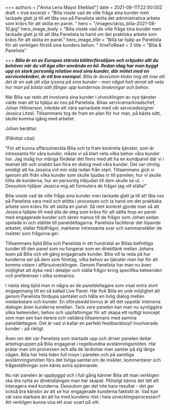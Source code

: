 +++
authors = ["Anna Lena Mayor Ekeblad"]
date = 2021-08-11T22:00:00Z
draft = true
excerpt = "Bilia visste vad de ville fråga sina kunder men tackade glatt ja till att låta oss på Panelista sköta det administrativa arbete som krävs för att sköta en panel. "
hero = "/images/skiss_bilia-2021-08-10.jpg"
hero_image_body = "Bilia visste vad de ville fråga sina kunder men tackade glatt ja till att låta Panelista ta hand om det praktiska arbete som krävs för att sköta en panel."
hero_image_title = "Bilia tar hjälp av Panelista för att verkligen förstå sina kunders behov. "
timeToRead = 3
title = "Bilia & Panelista"

+++
**_Bilia är en av Europas största bilåterförsäljare och erbjuder allt du behöver när du vill äga eller använda en bil. Redan idag har man byggt upp en stark personlig relation med sina kunder, där mötet med en servicetekniker, är ett bra exempel._** _Bilia är dessutom kloka nog att inse att det är en sak att vilja lyssna på sina kunder - men något helt annat att veta hur man på bästa sätt fångar upp kundernas önskningar och behov._

När Bilia var redo att involvera sina kunder i utvecklingen av nya tjänster valde man att ta hjälpa av oss på Panelista. Bilias servicemarknadschef, Johan Hillmerson, inledde ett nära samarbete med vår servicedesigner Jessica Litzel. Tillsammans tog de fram en plan för hur man, på bästa sätt, skulle komma igång med arbetet.

Johan berättar:

(Påhittat citat)

"För att kunna affärsutveckla Bilia och ta fram konkreta tjänster, som är intressanta för våra kunder, måste vi så klart veta vilka behov våra kunder har. Jag insåg hur många fördelar det finns med att ha en kundpanel där vi i teamet lätt och snabbt kan föra en dialog med våra kunder. Det var otrolig smidigt att ha Jessica vid min sida redan från start. Tillsammans gick vi igenom allt ifrån vilka kunder som skulle bjudas in till panelen, hur vi skulle hitta de kunderna, hur en personlig inbjudan till dem skulle se ut. - Dessutom hjälper Jessica mig att formulera de frågor jag vill ställa!"

Bilia visste vad de ville fråga sina kunder men tackade glatt ja till att låta oss på Panelista vara med och stötta i processen och ta hand om det praktiska arbete som krävs för att sköta en panel. Så rent konkret gjorde man så att Jessica hjälpte till med alla de steg som krävs för att sätta ihop en panel med engagerade kunder och skrev manus till de frågor som Johan sedan spelade in och ställde till paneldeltagarna. Panelista faciliterar det löpande arbetet; ställer följdfrågor, markerar intressanta svar och sammanställer de insikter som frågorna ger.

Tillsammans bjöd Bilia och Panelista in ett hundratal av Bilias befintliga kunder till den panel som nu fungerar som en direktlänk mellan Johans team på Bilia och ett gäng engagerade kunder. Bilia vill ta reda på hur kunderna ser på dem som företag, vilka behov av tjänster man har för att komma vidare i affärsutvecklingen. Genom Panelista har man nu även möjlighet att dyka ned i detaljer och ställa frågor kring specifika beteenden och preferenser i olika scenarios.

I nästa steg bjöd man in några av de paneldeltagare som visat extra stort engagemang till en så kallad Live Panel. Här fick Bilia en unik möjlighet att genom Panelista fördjupa samtalet och hålla en livlig dialog mellan medarbetare och kunder. En oförutsedd bonus är att det uppstår intensiva dialoger även kunderna emellan. Tack vare panelen kan man nu synliggöra olika beteenden, behov och uppfattningar för att skapa ett nyttigt koncept som man sen kan iterera och validera tillsammans med samma paneldeltagare. Det är vad vi kallar en perfekt feedbackloop! Involverade kunder - på riktigt.

Även om det var Panelista som startade upp och driver panelen deltar arbetsgruppen på Bilia engagerat i regelbundna avstämningsmöten. Här pratar man om processen och alla de lärdomar man samlar på sig längs vägen. Bilia har hela tiden full insyn i panelen och på samtliga avstämningsmöten förs det livliga samtal om de insikter, kommentarer och frågeställningar som känts extra spännande.

Nu när panelen är uppbyggd och i full gång känner Bilia att man verkligen ska dra nytta av direktdialogen man har skapat. Plötsligt känns det lätt att interagera med kunderna. Dessutom ger det inte bara resultat - det ger också bra känslor av att se hur engagerade kunderna faktiskt är. Vad kan väl vara starkare än att ha med kundens röst i hela utvecklingsprocessen? Att verkligen kunna visa ett svar svart på vitt.